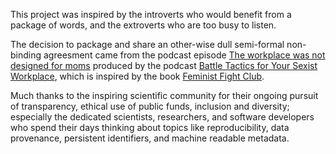 This project was inspired by the introverts who would benefit from a package of words, and the extroverts who are too busy to listen.  

The decision to package and share an other-wise dull semi-formal non-binding agreesment came from the podcast episode [The workplace was not designed for moms](https://kuow.org/stories/this-was-once-kuow-s-lactation-room-here-s-why-that-s-not-ok) produced by the podcast [Battle Tactics for Your Sexist Workplace](https://kuow.org/podcasts/battle-tactics/), which is inspired by the book [Feminist Fight Club](https://www.feministfightclub.com/).  

Much thanks to the inspiring scientific community for their ongoing pursuit of transparency, ethical use of public funds, inclusion and diversity; especially the dedicated scientists, researchers, and software developers who spend their days thinking about topics like reproducibility, data provenance, persistent identifiers, and machine readable metadata.  
